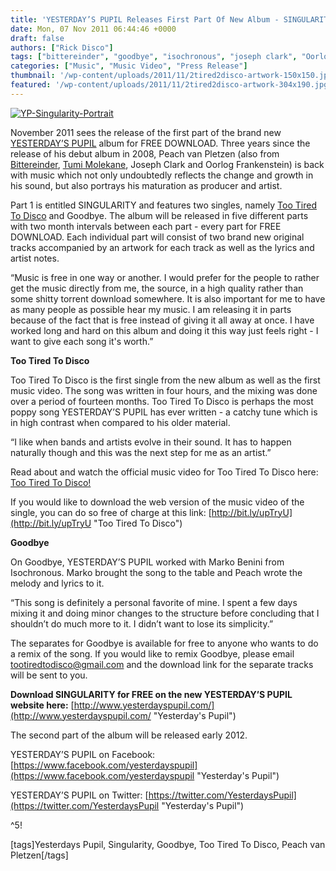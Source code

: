 ```yaml
---
title: 'YESTERDAY’S PUPIL Releases First Part Of New Album - SINGULARITY - For FREE DOWNLOAD!'
date: Mon, 07 Nov 2011 06:44:46 +0000
draft: false
authors: ["Rick Disco"]
tags: ["bittereinder", "goodbye", "isochronous", "joseph clark", "Oorlog Frankenstein", "peach van pletzen", "singularity", "Too tired to Disco", "tumi molekane", "yesterdays pupil"]
categories: ["Music", "Music Video", "Press Release"]
thumbnail: '/wp-content/uploads/2011/11/2tired2disco-artwork-150x150.jpg'
featured: '/wp-content/uploads/2011/11/2tired2disco-artwork-304x190.jpg'
---
```


[![](/wp-content/uploads/2011/11/YP-Singularity-Portrait.jpg "YP-Singularity-Portrait")](/wp-content/uploads/2011/11/YP-Singularity-Portrait.jpg)

November 2011 sees the release of the first part of the brand new [YESTERDAY’S PUPIL](/artists/yesterdays-pupil/ "Yesterday's Pupil") album for FREE DOWNLOAD. Three years since the release of his debut album in 2008, Peach van Pletzen (also from [Bittereinder](/artists/bittereinder/ "Bittereinder"), [Tumi Molekane](http://tumimolekane.blogspot.com "Tumi"), Joseph Clark and Oorlog Frankenstein) is back with music which not only undoubtedly reflects the change and growth in his sound, but also portrays his maturation as producer and artist.

Part 1 is entitled SINGULARITY and features two singles, namely [Too Tired To Disco](/2011/10/26/yesterdays-pupil-too-tired-to-disco/ "Too Tired To Disco") and Goodbye. The album will be released in five different parts with two month intervals between each part - every part for FREE DOWNLOAD. Each individual part will consist of two brand new original tracks accompanied by an artwork for each track as well as the lyrics and artist notes.

“Music is free in one way or another. I would prefer for the people to rather get the music directly from me, the source, in a high quality rather than some shitty torrent download somewhere. It is also important for me to have as many people as possible hear my music. I am releasing it in parts because of the fact that is free instead of giving it all away at once. I have worked long and hard on this album and doing it this way just feels right - I want to give each song it's worth.”

**Too Tired To Disco**

Too Tired To Disco is the first single from the new album as well as the first music video. The song was written in four hours, and the mixing was done over a period of fourteen months. Too Tired To Disco is perhaps the most poppy song YESTERDAY’S PUPIL has ever written - a catchy tune which is in high contrast when compared to his older material.

“I like when bands and artists evolve in their sound. It has to happen naturally though and this was the next step for me as an artist.”

Read about and watch the official music video for Too Tired To Disco here: [Too Tired To Disco!](/2011/10/26/yesterdays-pupil-too-tired-to-disco/ "Too Tired To Disco")

If you would like to download the web version of the music video of the single, you can do so free of charge at this link: [http://bit.ly/upTryU](http://bit.ly/upTryU "Too Tired To Disco")

**Goodbye**

On Goodbye, YESTERDAY’S PUPIL worked with Marko Benini from Isochronous. Marko brought the song to the table and Peach wrote the melody and lyrics to it.

“This song is definitely a personal favorite of mine. I spent a few days mixing it and doing minor changes to the structure before concluding that I shouldn’t do much more to it. I didn’t want to lose its simplicity.”

The separates for Goodbye is available for free to anyone who wants to do a remix of the song. If you would like to remix Goodbye, please email tootiredtodisco@gmail.com and the download link for the separate tracks will be sent to you.

**Download SINGULARITY for FREE on the new YESTERDAY’S PUPIL website here:** [http://www.yesterdayspupil.com/](http://www.yesterdayspupil.com/ "Yesterday's Pupil")

The second part of the album will be released early 2012.

YESTERDAY’S PUPIL on Facebook: [https://www.facebook.com/yesterdayspupil](https://www.facebook.com/yesterdayspupil "Yesterday's Pupil")

YESTERDAY’S PUPIL on Twitter: [https://twitter.com/YesterdaysPupil](https://twitter.com/YesterdaysPupil "Yesterday's Pupil")

^5!

\[tags\]Yesterdays Pupil, Singularity, Goodbye, Too Tired To Disco, Peach van Pletzen\[/tags\]